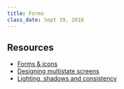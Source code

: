 ```yaml
---
title: Forms
class_date: Sept 19, 2018
---
```



Resources
---------

- [Forms & icons](http://learn.ironhack.com/#/learning_unit/5072)
- [Designing multistate screens](http://learn.ironhack.com/#/learning_unit/5075)
- [Lighting, shadows and consistency](http://learn.ironhack.com/#/learning_unit/5076)
